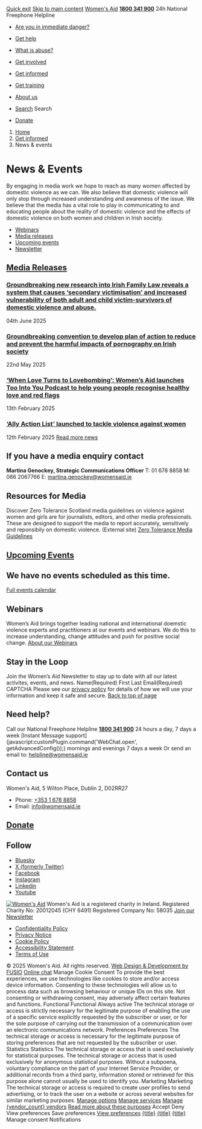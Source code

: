 [Quick exit](https://www.womensaid.ie/get-informed/news-events/#exit)
[Skip to main content](https://www.womensaid.ie/get-informed/news-events/#pagecontent "Skip to main content")
[Women's Aid](https://www.womensaid.ie/)
**[1800 341 900](tel:1800341900)** 24h National Freephone Helpline
  * [Are you in immediate danger?](https://www.womensaid.ie/are-you-in-immediate-danger/)
  * [Get help](https://www.womensaid.ie/get-help/)
  * [What is abuse?](https://www.womensaid.ie/what-is-abuse/)
  * [Get involved](https://www.womensaid.ie/get-involved/)
  * [Get informed](https://www.womensaid.ie/get-informed/)
  * [Get training](https://www.womensaid.ie/get-training/)
  * [About us](https://www.womensaid.ie/about-us/)


  * [Search](https://www.womensaid.ie/get-informed/news-events/)
Search
  * [Donate](https://www.womensaid.ie/get-involved/donate/)


  1. [Home](https://www.womensaid.ie/)
  2. [Get informed](https://www.womensaid.ie/get-informed/)
  3. News & events


# News & Events
By engaging in media work we hope to reach as many women affected by domestic violence as we can. We also believe that domestic violence will only stop through increased understanding and awareness of the issue.
We believe that the media has a vital role to play in communicating to and educating people about the reality of domestic violence and the effects of domestic violence on both women and children in Irish society.
  * [Webinars](https://www.womensaid.ie/get-informed/news-events/webinars/)
  * [Media releases](https://www.womensaid.ie/get-informed/news-events/media-releases/)
  * [Upcoming events](https://www.womensaid.ie/get-informed/news-events/upcoming-events/)
  * [Newsletter](https://www.womensaid.ie/get-informed/news-events/newsletter/)


## [Media Releases](https://www.womensaid.ie/get-informed/news-events/media-releases/)
### [Groundbreaking new research into Irish Family Law reveals a system that causes ‘secondary victimisation’ and increased vulnerability of both adult and child victim-survivors of domestic violence and abuse.](https://www.womensaid.ie/get-informed/news-events/media-releases/groundbreaking-new-research-into-irish-family-law-reveals-a-system-that-causes-secondary-victimisation-and-increased-vulnerability-of-both-adult-and-child-victim-survivors-of-domesti/)
04th June 2025
### [Groundbreaking convention to develop plan of action to reduce and prevent the harmful impacts of pornography on Irish society](https://www.womensaid.ie/get-informed/news-events/media-releases/groundbreaking-convention-to-develop-plan-of-action-to-reduce-and-prevent-the-harmful-impacts-of-pornography-on-irish-society/)
22nd May 2025
### [‘When Love Turns to Lovebombing’: Women’s Aid launches Too Into You Podcast to help young people recognise healthy love and red flags](https://www.womensaid.ie/get-informed/news-events/media-releases/media-release-when-love-turns-to-lovebombing-womens-aid-launches-too-into-you-podcast-to-help-young-people-recognise-healthy-love-and-red-flags/)
13th February 2025
### [‘Ally Action List’ launched to tackle violence against women](https://www.womensaid.ie/get-informed/news-events/media-releases/ally-action-list-launched-to-tackle-violence-against-women/)
12th February 2025
[Read more news](https://www.womensaid.ie/get-informed/news-events/media-releases/)
##  If you have a media enquiry contact 
**Martina Genockey, Strategic Communications Officer**
T: 01 678 8858
M: 086 2067766
E: martina.genockey@womensaid.ie
##  Resources for Media 
Discover Zero Tolerance Scotland media guidelines on violence against women and girls are for journalists, editors, and other media professionals. These are designed to support the media to report accurately, sensitively and reponsibily on domestic violence. (External site)
[Zero Tolerance Media Guidelines](https://www.zerotolerance.org.uk/work-media/)
## [Upcoming Events](https://www.womensaid.ie/get-informed/news-events/upcoming-events/)
## We have no events scheduled as this time.
[Full events calendar](https://www.womensaid.ie/get-informed/news-events/upcoming-events/)
##  Webinars 
Women’s Aid brings together leading national and international doemstic violence experts and practitioners at our events and webinars. We do this to increase understanding, change attitudes and push for positive social change.
[About our Webinars](https://www.womensaid.ie/get-informed/news-events/webinars/)
## Stay in the Loop
Join the Women’s Aid Newsletter to stay up to date with all our latest activites, events, and news.
Name(Required)
First Last
Email(Required)
CAPTCHA
Please see our [privacy policy](https://www.womensaid.ie/about-us/compliance/privacy-notice/) for details of how we will use your information and keep it safe and secure.
[Back to top of page](https://www.womensaid.ie/get-informed/news-events/#top)
## Need help?
Call our National Freephone Helpline **[1800 341 900](tel:1800341900)** 24 hours a day, 7 days a week 
[Instant Message support](javascript:customPlugin.command\('WebChat.open', getAdvancedConfig\(\)\);) mornings and evenings 7 days a week
Or send an email to: helpline@womensaid.ie
## Contact us
Women's Aid, 5 Wilton Place, Dublin 2, D02RR27
  * Phone: [+353 1 678 8858](tel:+35316788858)
  * Email: info@womensaid.ie


## [Donate](https://www.womensaid.ie/get-involved/donate/)
## Follow
  * [Bluesky](https://bsky.app/profile/womensaidireland.bsky.social)
  * [X (formerly Twitter)](https://x.com/Womens_Aid)
  * [Facebook](https://www.facebook.com/womensaid.ie)
  * [Instagram](https://www.instagram.com/womens.aid)
  * [Linkedin](https://www.linkedin.com/company/women's-aid/)
  * [Youtube](https://www.youtube.com/@womensaidireland)


[![Women's Aid](https://www.womensaid.ie/app/themes/womensaidsage9/resources/assets/img/womens-aid-logo-white.svg)](https://www.womensaid.ie/get-informed/news-events/)
Women's Aid is a registered charity in Ireland.
Registered Charity No: 20012045 (CHY 6491) Registered Company No: 58035
[Join our Newsletter](https://www.womensaid.ie/get-informed/news-events/newsletter/)
  * [Confidentiality Policy](https://www.womensaid.ie/about-us/compliance/confidentiality-policy/)
  * [Privacy Notice](https://www.womensaid.ie/about-us/compliance/privacy-notice/)
  * [Cookie Policy](https://www.womensaid.ie/about-us/compliance/cookie-policy/)
  * [Accessibility Statement](https://www.womensaid.ie/about-us/compliance/accessibility-statement/)
  * [Terms of Use](https://www.womensaid.ie/about-us/compliance/terms-of-use/)


© 2025 Women's Aid. All rights reserved. [Web Design & Development by FUSIO](https://www.fusio.net/?utm_source=WomensAid&utm_medium=Website&utm_campaign=ClientLinks)
[Online chat](https://www.womensaid.ie/get-informed/news-events/#chat)
Manage Cookie Consent
To provide the best experiences, we use technologies like cookies to store and/or access device information. Consenting to these technologies will allow us to process data such as browsing behaviour or unique IDs on this site. Not consenting or withdrawing consent, may adversely affect certain features and functions.
Functional Functional Always active 
The technical storage or access is strictly necessary for the legitimate purpose of enabling the use of a specific service explicitly requested by the subscriber or user, or for the sole purpose of carrying out the transmission of a communication over an electronic communications network.
Preferences Preferences
The technical storage or access is necessary for the legitimate purpose of storing preferences that are not requested by the subscriber or user.
Statistics Statistics
The technical storage or access that is used exclusively for statistical purposes. The technical storage or access that is used exclusively for anonymous statistical purposes. Without a subpoena, voluntary compliance on the part of your Internet Service Provider, or additional records from a third party, information stored or retrieved for this purpose alone cannot usually be used to identify you.
Marketing Marketing
The technical storage or access is required to create user profiles to send advertising, or to track the user on a website or across several websites for similar marketing purposes.
[Manage options](https://www.womensaid.ie/get-informed/news-events/) [Manage services](https://www.womensaid.ie/get-informed/news-events/) [Manage {vendor_count} vendors](https://www.womensaid.ie/get-informed/news-events/) [Read more about these purposes](https://cookiedatabase.org/tcf/purposes/)
Accept Deny View preferences Save preferences [View preferences](https://www.womensaid.ie/get-informed/news-events/)
[{title}](https://www.womensaid.ie/get-informed/news-events/) [{title}](https://www.womensaid.ie/get-informed/news-events/) [{title}](https://www.womensaid.ie/get-informed/news-events/)
Manage consent
Notifications
